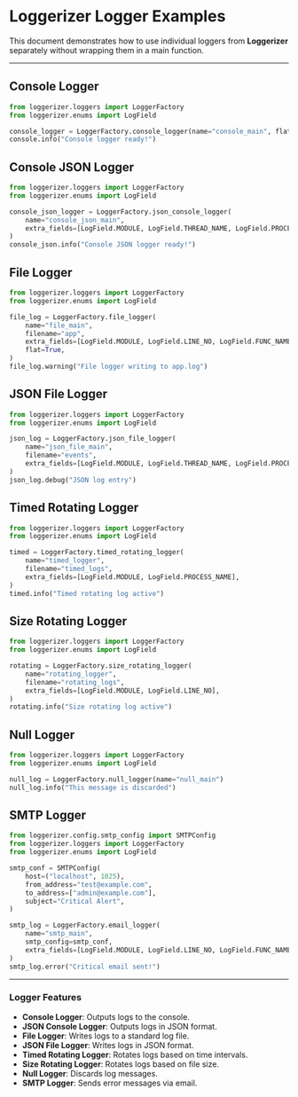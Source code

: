 # Loggerizer Logger Examples

This document demonstrates how to use individual loggers from **Loggerizer** separately without wrapping them in a main function.

---

## Console Logger

```python
from loggerizer.loggers import LoggerFactory
from loggerizer.enums import LogField

console_logger = LoggerFactory.console_logger(name="console_main", flat=True)
console.info("Console logger ready!")
```

## Console JSON Logger

```python
from loggerizer.loggers import LoggerFactory
from loggerizer.enums import LogField

console_json_logger = LoggerFactory.json_console_logger(
    name="console_json_main",
    extra_fields=[LogField.MODULE, LogField.THREAD_NAME, LogField.PROCESS],
)
console_json.info("Console JSON logger ready!")
```

## File Logger

```python
from loggerizer.loggers import LoggerFactory
from loggerizer.enums import LogField

file_log = LoggerFactory.file_logger(
    name="file_main",
    filename="app",
    extra_fields=[LogField.MODULE, LogField.LINE_NO, LogField.FUNC_NAME],
    flat=True,
)
file_log.warning("File logger writing to app.log")
```

## JSON File Logger

```python
from loggerizer.loggers import LoggerFactory
from loggerizer.enums import LogField

json_log = LoggerFactory.json_file_logger(
    name="json_file_main",
    filename="events",
    extra_fields=[LogField.MODULE, LogField.THREAD_NAME, LogField.PROCESS],
)
json_log.debug("JSON log entry")
```

## Timed Rotating Logger

```python
from loggerizer.loggers import LoggerFactory
from loggerizer.enums import LogField

timed = LoggerFactory.timed_rotating_logger(
    name="timed_logger",
    filename="timed_logs",
    extra_fields=[LogField.MODULE, LogField.PROCESS_NAME],
)
timed.info("Timed rotating log active")
```

## Size Rotating Logger

```python
from loggerizer.loggers import LoggerFactory
from loggerizer.enums import LogField

rotating = LoggerFactory.size_rotating_logger(
    name="rotating_logger",
    filename="rotating_logs",
    extra_fields=[LogField.MODULE, LogField.LINE_NO],
)
rotating.info("Size rotating log active")
```

## Null Logger

```python
from loggerizer.loggers import LoggerFactory
from loggerizer.enums import LogField

null_log = LoggerFactory.null_logger(name="null_main")
null_log.info("This message is discarded")
```

## SMTP Logger

```python
from loggerizer.config.smtp_config import SMTPConfig
from loggerizer.loggers import LoggerFactory
from loggerizer.enums import LogField

smtp_conf = SMTPConfig(
    host=("localhost", 1025),
    from_address="test@example.com",
    to_address=["admin@example.com"],
    subject="Critical Alert",
)

smtp_log = LoggerFactory.email_logger(
    name="smtp_main",
    smtp_config=smtp_conf,
    extra_fields=[LogField.MODULE, LogField.LINE_NO, LogField.FUNC_NAME],
)
smtp_log.error("Critical email sent!")
```

---

### Logger Features

* **Console Logger**: Outputs logs to the console.
* **JSON Console Logger**: Outputs logs in JSON format.
* **File Logger**: Writes logs to a standard log file.
* **JSON File Logger**: Writes logs in JSON format.
* **Timed Rotating Logger**: Rotates logs based on time intervals.
* **Size Rotating Logger**: Rotates logs based on file size.
* **Null Logger**: Discards log messages.
* **SMTP Logger**: Sends error messages via email.
